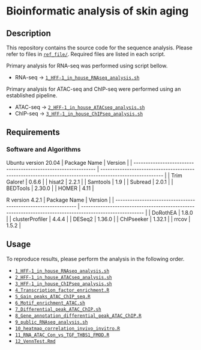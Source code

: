 # Bioinformatic analysis of skin aging
## Description
This repository contains the source code for the sequence analysis.
Please refer to files in [`ref_file/`](./ref_file/). Required files are listed in each script.

Primary analysis for RNA-seq was performed using script bellow.
* RNA-seq -> [`1_HFF-1_in_house_RNAseq_analysis.sh`](./code/1_HFF-1_in_house_RNAseq_analysis.sh/)

Primary analysis for ATAC-seq and ChIP-seq were performed using an established pipeline.
* ATAC-seq -> [`2_HFF-1_in_house_ATACseq_analysis.sh`](./code/2_HFF-1_in_house_ATACseq_analysis.sh/)
* ChIP-seq -> [`3_HFF-1_in_house_ChIPseq_analysis.sh`](./code/3_HFF-1_in_house_ChIPseq_analysis.sh/)

## Requirements
### Software and Algorithms
Ubuntu version 20.04
| Package Name                                                   | Version                                                                                                  |
| -------------------------------------------------------------- | -------------------------------------------------------------------------------------------------------- |
| Trim Galore!                                                   | 0.6.6                                                                                                    |
| hisat2        	                                             | 2.2.1                                                                                                    |
| Samtools                                                       | 1.9                                                                                                      |
| Subread         	                                             | 2.0.1                                                                                                    |
| BEDTools      	                                             | 2.30.0                                                                                                   |
| HOMER         	                                             | 4.11                                                                                                     |

R version 4.2.1
| Package Name                                                   | Version                                                                                                  |
| -------------------------------------------------------------- | -------------------------------------------------------------------------------------------------------- |
| DoRothEA                                                       | 1.8.0                                                                                                    |
| clusterProfiler	                                             | 4.4.4                                                                                                    |
| DESeq2	                                                     | 1.36.0                                                                                                   |
| ChIPseeker	                                                 | 1.32.1                                                                                                   |
| rrcov	                                                         | 1.5.2                                                                                                    |

## Usage
To reproduce results, please perform the analysis in the following order.
* [`1_HFF-1_in_house_RNAseq_analysis.sh`](./code/1_HFF-1_in_house_RNAseq_analysis.sh/)
* [`2_HFF-1_in_house_ATACseq_analysis.sh`](./code/2_HFF-1_in_house_ATACseq_analysis.sh/)
* [`3_HFF-1_in_house_ChIPseq_analysis.sh`](./code/3_HFF-1_in_house_ChIPseq_analysis.sh/)
* [`4_Transcription_factor_enrichment.R`](./code/4_Transcription_factor_enrichment.R/)
* [`5_Gain_peaks_ATAC_ChIP_seq.R`](./code/5_Gain_peaks_ATAC_ChIP_seq.R/)
* [`6_Motif_enrichment_ATAC.sh`](./code/6_Motif_enrichment_ATAC.sh/)
* [`7_Differential_peak_ATAC_ChIP.sh`](./code/7_Differential_peak_ATAC_ChIP.sh/)
* [`8_Gene_annotation_differential_peak_ATAC_ChIP.R`](./code/8_Gene_annotation_differential_peak_ATAC_ChIP.R/)
* [`9_public_RNAseq_analysis.sh`](./code/9_public_RNAseq_analysis.sh/)
* [`10_heatmap_correlation_invivo_invitro.R`](./code/10_heatmap_correlation_invivo_invitro.R/)
* [`11_RNA_ATAC_Con_vs_TGF_THBS1_FMOD.R`](./code/11_RNA_ATAC_Con_vs_TGF_THBS1_FMOD.R/)
* [`12_VennTest.Rmd`](./code/12_VennTest.Rmd/)
